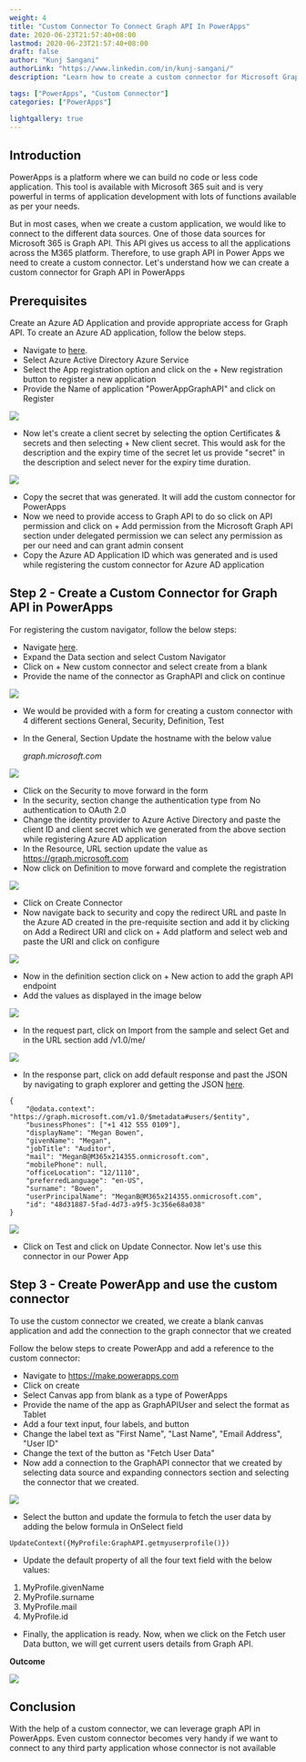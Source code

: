 ```yaml
---
weight: 4
title: "Custom Connector To Connect Graph API In PowerApps"
date: 2020-06-23T21:57:40+08:00
lastmod: 2020-06-23T21:57:40+08:00
draft: false
author: "Kunj Sangani"
authorLink: "https://www.linkedin.com/in/kunj-sangani/"
description: "Learn how to create a custom connector for Microsoft Graph API in PowerApps to access data sources across Microsoft 365 platform for app development."

tags: ["PowerApps", "Custom Connector"]
categories: ["PowerApps"]

lightgallery: true
---
```


Introduction
------------

PowerApps is a platform where we can build no code or less code application. This tool is available with Microsoft 365 suit and is very powerful in terms of application development with lots of functions available as per your needs.

But in most cases, when we create a custom application, we would like to connect to the different data sources. One of those data sources for Microsoft 365 is Graph API. This API gives us access to all the applications across the M365 platform. Therefore, to use graph API in Power Apps we need to create a custom connector. Let's understand how we can create a custom connector for Graph API in PowerApps

**Prerequisites**
-----------

Create an Azure AD Application and provide appropriate access for Graph API. To create an Azure AD application, follow the below steps.

*   Navigate to [here](https://portal.azure.com/).
*   Select Azure Active Directory Azure Service
*   Select the App registration option and click on the + New registration button to register a new application
*   Provide the Name of application "PowerAppGraphAPI" and click on Register

![](https://f4n3x6c5.stackpathcdn.com/article/custom-connector-to-connect-graph-api-in-powerapps/Images/3_AzureADApplication.png)

*   Now let's create a client secret by selecting the option Certificates & secrets and then selecting + New client secret. This would ask for the description and the expiry time of the secret let us provide "secret" in the description and select never for the expiry time duration.

![](https://f4n3x6c5.stackpathcdn.com/article/custom-connector-to-connect-graph-api-in-powerapps/Images/3_AzureADSecret.png)

*   Copy the secret that was generated. It will add the custom connector for PowerApps
*   Now we need to provide access to Graph API to do so click on API permission and click on + Add permission from the Microsoft Graph API section under delegated permission we can select any permission as per our need and can grant admin consent
*   Copy the Azure AD Application ID which was generated and is used while registering the custom connector for Azure AD application

**Step 2 - Create a Custom Connector for Graph API in PowerApps**
-----------

For registering the custom navigator, follow the below steps:

*   Navigate [here](https://make.powerapps.com/).
*   Expand the Data section and select Custom Navigator
*   Click on + New custom connector and select create from a blank
*   Provide the name of the connector as GraphAPI and click on continue

![](https://f4n3x6c5.stackpathcdn.com/article/custom-connector-to-connect-graph-api-in-powerapps/Images/1_CreateNewConnector.png)

*   We would be provided with a form for creating a custom connector with 4 different sections General, Security, Definition, Test
*   In the General, Section Update the hostname with the below value  
      
    _graph.microsoft.com_

![](https://f4n3x6c5.stackpathcdn.com/article/custom-connector-to-connect-graph-api-in-powerapps/Images/2_AddHost.png)

*   Click on the Security to move forward in the form
*   In the security, section change the authentication type from No authentication to OAuth 2.0
*   Change the identity provider to Azure Active Directory and paste the client ID and client secret which we generated from the above section while registering Azure AD application
*   In the Resource, URL section update the value as https://graph.microsoft.com
*   Now click on Definition to move forward and complete the registration

![](https://f4n3x6c5.stackpathcdn.com/article/custom-connector-to-connect-graph-api-in-powerapps/Images/3_AuthType.png)

*   Click on Create Connector
*   Now navigate back to security and copy the redirect URL and paste In the Azure AD created in the pre-requisite section and add it by clicking on Add a Redirect URI and click on + Add platform and select web and paste the URI and click on configure

![](https://f4n3x6c5.stackpathcdn.com/article/custom-connector-to-connect-graph-api-in-powerapps/Images/4_AzureADRedirectURL.png)

*   Now in the definition section click on + New action to add the graph API endpoint
*   Add the values as displayed in the image below

![](https://f4n3x6c5.stackpathcdn.com/article/custom-connector-to-connect-graph-api-in-powerapps/Images/5_NewAction.png)

*   In the request part, click on Import from the sample and select Get and in the URL section add /v1.0/me/

![](https://f4n3x6c5.stackpathcdn.com/article/custom-connector-to-connect-graph-api-in-powerapps/Images/6_ImportRequest.png)

*   In the response part, click on add default response and past the JSON by navigating to graph explorer and getting the JSON [here](https://developer.microsoft.com/en-us/graph/graph-explorer/preview).  
```
{  
    "@odata.context": "https://graph.microsoft.com/v1.0/$metadata#users/$entity",  
    "businessPhones": ["+1 412 555 0109"],  
    "displayName": "Megan Bowen",  
    "givenName": "Megan",  
    "jobTitle": "Auditor",  
    "mail": "MeganB@M365x214355.onmicrosoft.com",  
    "mobilePhone": null,  
    "officeLocation": "12/1110",  
    "preferredLanguage": "en-US",  
    "surname": "Bowen",  
    "userPrincipalName": "MeganB@M365x214355.onmicrosoft.com",  
    "id": "48d31887-5fad-4d73-a9f5-3c356e68a038"  
} 
```   

![](https://f4n3x6c5.stackpathcdn.com/article/custom-connector-to-connect-graph-api-in-powerapps/Images/7_ImportResponse.png)

*   Click on Test and click on Update Connector. Now let's use this connector in our Power App

**Step 3 - Create PowerApp and use the custom connector**
-----------

To use the custom connector we created, we create a blank canvas application and add the connection to the graph connector that we created

Follow the below steps to create PowerApp and add a reference to the custom connector:

*   Navigate to https://make.powerapps.com
*   Click on create
*   Select Canvas app from blank as a type of PowerApps
*   Provide the name of the app as GraphAPIUser and select the format as Tablet
*   Add a four text input, four labels, and button
*   Change the label text as "First Name", "Last Name", "Email Address", "User ID"
*   Change the text of the button as "Fetch User Data"
*   Now add a connection to the GraphAPI connector that we created by selecting data source and expanding connectors section and selecting the connector that we created.

![](https://f4n3x6c5.stackpathcdn.com/article/custom-connector-to-connect-graph-api-in-powerapps/Images/8_AddConnection.png)

*   Select the button and update the formula to fetch the user data by adding the below formula in OnSelect field  
``` 
UpdateContext({MyProfile:GraphAPI.getmyuserprofile()})  
``` 

*   Update the default property of all the four text field with the below values:

1.  MyProfile.givenName
2.  MyProfile.surname
3.  MyProfile.mail
4.  MyProfile.id

*   Finally, the application is ready. Now, when we click on the Fetch user Data button, we will get current users details from Graph API.

**Outcome**

![](https://f4n3x6c5.stackpathcdn.com/article/custom-connector-to-connect-graph-api-in-powerapps/Images/outcome.gif)

Conclusion 
-----------

With the help of a custom connector, we can leverage graph API in PowerApps. Even custom connector becomes very handy if we want to connect to any third party application whose connector is not available